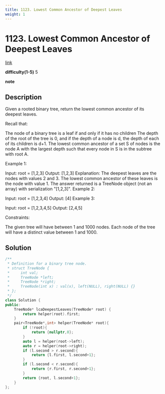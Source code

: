 ```yaml
---
title: 1123. Lowest Common Ancestor of Deepest Leaves
weight: 1
---
```

# 1123. Lowest Common Ancestor of Deepest Leaves
[link](https://leetcode.com/problems/lowest-common-ancestor-of-deepest-leaves/)

**difficulty(1-5)**
5

**note**

## Description
Given a rooted binary tree, return the lowest common ancestor of its deepest leaves.

Recall that:

The node of a binary tree is a leaf if and only if it has no children
The depth of the root of the tree is 0, and if the depth of a node is d, the depth of each of its children is d+1.
The lowest common ancestor of a set S of nodes is the node A with the largest depth such that every node in S is in the subtree with root A.
 

Example 1:

Input: root = [1,2,3]
Output: [1,2,3]
Explanation: 
The deepest leaves are the nodes with values 2 and 3.
The lowest common ancestor of these leaves is the node with value 1.
The answer returned is a TreeNode object (not an array) with serialization "[1,2,3]".
Example 2:

Input: root = [1,2,3,4]
Output: [4]
Example 3:

Input: root = [1,2,3,4,5]
Output: [2,4,5]
 

Constraints:

The given tree will have between 1 and 1000 nodes.
Each node of the tree will have a distinct value between 1 and 1000.

## Solution
```c++
/**
 * Definition for a binary tree node.
 * struct TreeNode {
 *     int val;
 *     TreeNode *left;
 *     TreeNode *right;
 *     TreeNode(int x) : val(x), left(NULL), right(NULL) {}
 * };
 */
class Solution {
public:
    TreeNode* lcaDeepestLeaves(TreeNode* root) {
        return helper(root).first;
    }
    pair<TreeNode*,int> helper(TreeNode* root){
        if (!root){
            return {nullptr,0};
        }
        auto l = helper(root->left);
        auto r = helper(root->right);
        if (l.second > r.second){
            return {l.first, l.second+1};
        }
        if (l.second < r.second){
            return {r.first, r.second+1};
        }
        return {root, l.second+1};
    }
};
```